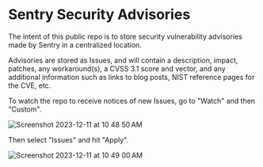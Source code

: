 # Sentry Security Advisories
The intent of this public repo is to store security vulnerability advisories made by Sentry in a centralized location. 

Advisories are stored as Issues, and will contain a description, impact, patches, any workaround(s), a CVSS 3.1 score and vector, and any additional information such as links to blog posts, NIST reference pages for the CVE, etc.

To watch the repo to receive notices of new Issues, go to "Watch" and then "Custom".

![Screenshot 2023-12-11 at 10 48 50 AM](https://github.com/codecov/security-advisories/assets/89863182/e9487d2d-279f-440f-83b8-5d8f16c17f70)

Then select "Issues" and hit "Apply".

![Screenshot 2023-12-11 at 10 49 00 AM](https://github.com/codecov/security-advisories/assets/89863182/e58e20f6-8d03-47b8-b774-1def056ced86)
